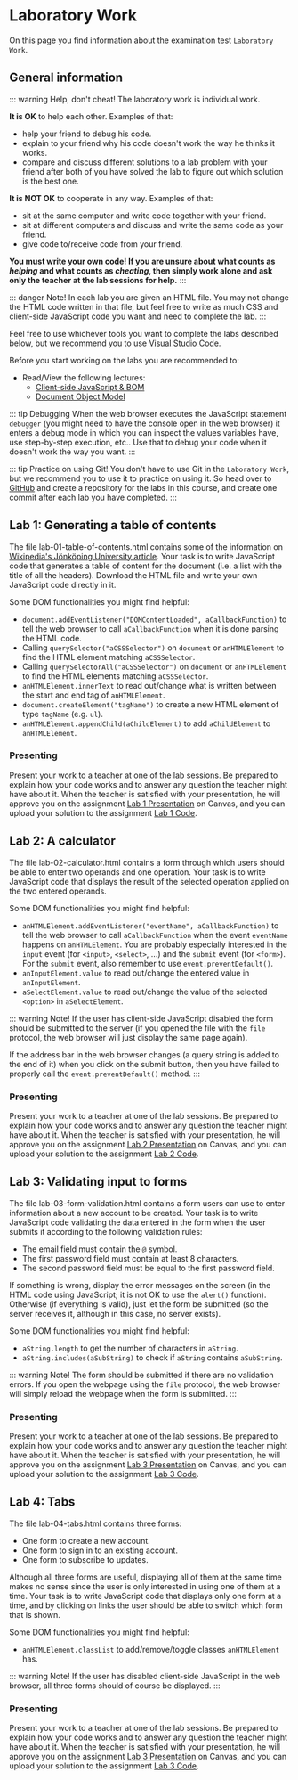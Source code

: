 # Laboratory Work
On this page you find information about the examination test `Laboratory Work`.

## General information
<CompactInfo :infoPieces='{
    "Number of credits": "1",
    "Grades": ["Fail", "Pass"],
    "How to work": "Individually",
    "Goal": "To learn how to use client-side JavaScript.",
    "Instructions": "Complete and present your solutions to the labs on this page to a teacher at a lab session. Each lab is about improving the user experience on a webpage by using client-side JavaScript.",
    "Re-examination": "Special lab session at the re-exam period in June and in August. Contact the course coordinator for more specific details.",
    "Help": "Ask the teacher for help at the lab sessions."
}'>
</CompactInfo>

::: warning Help, don't cheat!
The laboratory work is individual work.

**It is OK** to help each other. Examples of that:

* help your friend to debug his code.
* explain to your friend why his code doesn't work the way he thinks it works.
* compare and discuss different solutions to a lab problem with your friend after both of you have solved the lab to figure out which solution is the best one.

**It is NOT OK** to cooperate in any way. Examples of that:

* sit at the same computer and write code together with your friend.
* sit at different computers and discuss and write the same code as your friend.
* give code to/receive code from your friend.

**You must write your own code! If you are unsure about what counts as *helping* and what counts as *cheating*, then simply work alone and ask only the teacher at the lab sessions for help.**
:::

::: danger Note!
In each lab you are given an HTML file. You may not change the HTML code written in that file, but feel free to write as much CSS and client-side JavaScript code you want and need to complete the lab.
:::

Feel free to use whichever tools you want to complete the labs described below, but we recommend you to use [Visual Studio Code](https://code.visualstudio.com/).

Before you start working on the labs you are recommended to:

* Read/View the following lectures:
    * [Client-side JavaScript & BOM](../../lectures/client-side-javascript-and-bom/)
    * [Document Object Model](../../lectures/document-object-model/)

::: tip Debugging
When the web browser executes the JavaScript statement `debugger` (you might need to have the console open in the web browser) it enters a debug mode in which you can inspect the values variables have, use step-by-step execution, etc.. Use that to debug your code when it doesn't work the way you want.
:::

::: tip Practice on using Git!
You don't have to use Git in the `Laboratory Work`, but we recommend you to use it to practice on using it. So head over to [GitHub](https://github.com/) and create a repository for the labs in this course, and create one commit after each lab you have completed.
:::

## Lab 1: Generating a table of contents
The file <a :href="$withBase('courses/web-development-advanced-concepts/files/lab-01-table-of-contents.html')" target="_blank">lab-01-table-of-contents.html</a> contains some of the information on [Wikipedia's Jönköping University article](https://en.wikipedia.org/wiki/J%C3%B6nk%C3%B6ping_University). Your task is to write JavaScript code that generates a table of content for the document (i.e. a list with the title of all the headers). Download the HTML file and write your own JavaScript code directly in it.

Some DOM functionalities you might find helpful:

* `document.addEventListener("DOMContentLoaded", aCallbackFunction)` to tell the web browser to call `aCallbackFunction` when it is done parsing the HTML code.
* Calling `querySelector("aCSSSelector")` on `document` or `anHTMLElement` to find the HTML element matching `aCSSSelector`.
* Calling `querySelectorAll("aCSSSelector")` on `document` or `anHTMLElement` to find the HTML elements matching `aCSSSelector`.
* `anHTMLElement.innerText` to read out/change what is written between the start and end tag of `anHTMLElement`.
* `document.createElement("tagName")` to create a new HTML element of type `tagName` (e.g. `ul`).
* `anHTMLElement.appendChild(aChildElement)` to add `aChildElement` to `anHTMLElement`.

### Presenting
Present your work to a teacher at one of the lab sessions. Be prepared to explain how your code works and to answer any question the teacher might have about it. When the teacher is satisfied with your presentation, he will approve you on the assignment [Lab 1 Presentation](https://ju.instructure.com/courses/6820/modules/items/241264) on Canvas, and you can upload your solution to the assignment [Lab 1 Code](https://ju.instructure.com/courses/6820/modules/items/254128).

## Lab 2: A calculator
The file <a :href="$withBase('courses/web-development-advanced-concepts/files/lab-02-calculator.html')" target="_blank">lab-02-calculator.html</a> contains a form through which users should be able to enter two operands and one operation. Your task is to write JavaScript code that displays the result of the selected operation applied on the two entered operands. 

Some DOM functionalities you might find helpful:

* `anHTMLElement.addEventListener("eventName", aCallbackFunction)` to tell the web browser to call `aCallbackFunction` when the event `eventName` happens on `anHTMLElement`. You are probably especially interested in the `input` event (for `<input>`, `<select>`, ...) and the `submit` event (for `<form>`). For the `submit` event, also remember to use `event.preventDefault()`.
* `anInputElement.value` to read out/change the entered value in `anInputElement`.
* `aSelectElement.value` to read out/change the value of the selected `<option>` in `aSelectElement`.

::: warning Note!
If the user has client-side JavaScript disabled the form should be submitted to the server (if you opened the file with the `file` protocol, the web browser will just display the same page again).

If the address bar in the web browser changes (a query string is added to the end of it) when you click on the submit button, then you have failed to properly call the `event.preventDefault()` method.
:::

### Presenting
Present your work to a teacher at one of the lab sessions. Be prepared to explain how your code works and to answer any question the teacher might have about it. When the teacher is satisfied with your presentation, he will approve you on the assignment [Lab 2 Presentation](https://ju.instructure.com/courses/6820/modules/items/241265) on Canvas, and you can upload your solution to the assignment [Lab 2 Code](https://ju.instructure.com/courses/6820/modules/items/254129).

## Lab 3: Validating input to forms
The file <a :href="$withBase('courses/web-development-advanced-concepts/files/lab-03-form-validation.html')" target="_blank">lab-03-form-validation.html</a> contains a form users can use to enter information about a new account to be created. Your task is to write JavaScript code validating the data entered in the form when the user submits it according to the following validation rules:

* The email field must contain the `@` symbol.
* The first password field must contain at least 8 characters.
* The second password field must be equal to the first password field.

If something is wrong, display the error messages on the screen (in the HTML code using JavaScript; it is not OK to use the `alert()` function). Otherwise (if everything is valid), just let the form be submitted (so the server receives it, although in this case, no server exists).

Some DOM functionalities you might find helpful:

* `aString.length` to get the number of characters in `aString`.
* `aString.includes(aSubString)` to check if `aString` contains `aSubString`.

::: warning Note!
The form should be submitted if there are no validation errors. If you open the webpage using the `file` protocol, the web browser will simply reload the webpage when the form is submitted.
:::

### Presenting
Present your work to a teacher at one of the lab sessions. Be prepared to explain how your code works and to answer any question the teacher might have about it. When the teacher is satisfied with your presentation, he will approve you on the assignment [Lab 3 Presentation](https://ju.instructure.com/courses/6820/modules/items/241266) on Canvas, and you can upload your solution to the assignment [Lab 3 Code](https://ju.instructure.com/courses/6820/modules/items/254127).

## Lab 4: Tabs
The file <a :href="$withBase('courses/web-development-advanced-concepts/files/lab-04-tabs.html')" target="_blank">lab-04-tabs.html</a> contains three forms:

* One form to create a new account.
* One form to sign in to an existing account.
* One form to subscribe to updates.

Although all three forms are useful, displaying all of them at the same time makes no sense since the user is only interested in using one of them at a time. Your task is to write JavaScript code that displays only one form at a time, and by clicking on links the user should be able to switch which form that is shown.

Some DOM functionalities you might find helpful:

* `anHTMLElement.classList` to add/remove/toggle classes `anHTMLElement` has.

::: warning Note!
If the user has disabled client-side JavaScript in the web browser, all three forms should of course be displayed.
:::

### Presenting
Present your work to a teacher at one of the lab sessions. Be prepared to explain how your code works and to answer any question the teacher might have about it. When the teacher is satisfied with your presentation, he will approve you on the assignment [Lab 3 Presentation](https://ju.instructure.com/courses/6820/modules/items/241267) on Canvas, and you can upload your solution to the assignment [Lab 3 Code](https://ju.instructure.com/courses/6820/modules/items/254130).
